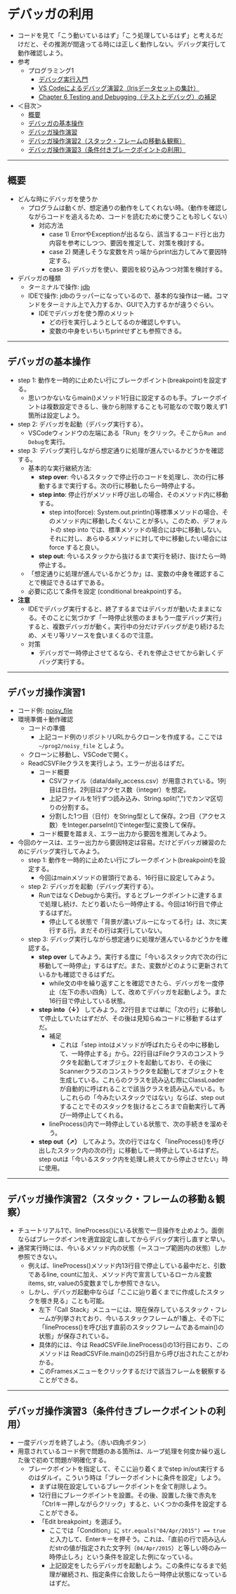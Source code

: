 # デバッガの利用
- コードを見て「こう動いているはず」「こう処理しているはず」と考えるだけだと、その推測が間違ってる時には正しく動作しない。デバッグ実行して動作確認しよう。
- 参考
  - プログラミング1
    - [デバッグ実行入門](https://ie.u-ryukyu.ac.jp/~tnal/2020/prog1/vscode.pdf)
    - [VS Codeによるデバッグ演習2（Irisデータセットの集計）](https://github.com/naltoma/python_intro/blob/master/IDE-vsvode-debug-iris.md)
    - [Chapter 6 Testing and Debugging（テストとデバッグ）の補足](https://github.com/naltoma/python_intro/blob/master/Testing_and_Debugging.md)
- ＜目次＞
  - <a href="#intro">概要</a>
  - <a href="#flow">デバッガの基本操作</a>
  - <a href="#tutorial">デバッガ操作演習</a>
  - <a href="#tutorial2">デバッガ操作演習2（スタック・フレームの移動＆観察）</a>
  - <a href="#tutorial3">デバッガ操作演習3（条件付きブレークポイントの利用）</a>

<hr>

## <a name="intro">概要</a>
- どんな時にデバッガを使うか
  - プログラムは動くが、想定通りの動作をしてくれない時。（動作を確認しながらコードを追えるため、コードを読むために使うことも珍しくない）
    - 対応方法
      - case 1) ErrorやExceptionが出るなら、該当するコード行と出力内容を参考にしつつ、要因を推定して、対策を検討する。
      - case 2) 関連しそうな変数を片っ端からprint出力してみて要因特定する。
      - case 3) デバッガを使い、要因を絞り込みつつ対策を検討する。
- デバッガの種類
  - ターミナルで操作: [jdb](https://docs.oracle.com/en/java/javase/14/docs/specs/man/jdb.html)
  - IDEで操作: jdbのラッパーになっているので、基本的な操作は一緒。コマンドをターミナル上で入力するか、GUIで入力するかが違うぐらい。
    - IDEでデバッガを使う際のメリット
      - どの行を実行しようとしてるのか確認しやすい。
      - 変数の中身をいちいちprintせずとも参照できる。

<hr>

## <a name="flow">デバッガの基本操作</a>
- step 1: 動作を一時的に止めたい行にブレークポイント(breakpoint)を設定する。
  - 思いつかないならmain()メソッド1行目に設定するのも手。ブレークポイントは複数設定できるし、後から削除することも可能なので取り敢えず1箇所は設定しよう。
- step 2: デバッガを起動（デバッグ実行する）。
  - VSCodeウィンドウの左端にある「Run」をクリック。そこから``Run and Debug``を実行。
- step 3: デバッグ実行しながら想定通りに処理が進んでいるかどうかを確認する。
  - 基本的な実行継続方法:
    - **step over**: 今いるスタックで停止行のコードを処理し、次の行に移動するまで実行する。次の行に移動したら一時停止する。
    - **step into**: 停止行がメソッド呼び出しの場合、そのメソッド内に移動する。
      - step into(force): System.out.println()等標準メソッドの場合、そのメソッド内に移動したくないことが多い。このため、デフォルトの step into では、標準メソッドの場合には中に移動しない。それに対し、あらゆるメソッドに対して中に移動したい場合には force すると良い。
    - **step out**: 今いるスタックから抜けるまで実行を続け、抜けたら一時停止する。
  - 「想定通りに処理が進んでいるかどうか」は、変数の中身を確認することで検証できるはずである。
  - 必要に応じて条件を設定 (conditional breakpoint)する。
- **注意**
  - IDEでデバッグ実行すると、終了するまではデバッガが動いたままになる。そのことに気づかず「一時停止状態のままもう一度デバッグ実行」すると、複数デバッガが動く。実行中の分だけデバッグが走り続けるため、メモリ等リソースを食いまくるので注意。
  - 対策
    - デバッガで一時停止させてるなら、それを停止させてから新しくデバッグ実行する。

<hr>

## <a name="tutorial">デバッガ操作演習1</a>
- コード例: [noisy_file](https://github.com/naltoma/noisy_file)
- 環境準備＋動作確認
  - コードの準備
    - 上記コード例のリポジトリURLからクローンを作成する。ここでは ``~/prog2/noisy_file`` としよう。
  - クローンに移動し、VSCodeで開く。
  - ReadCSVFileクラスを実行しよう。エラーが出るはずだ。
    - コード概要
      - CSVファイル（data/daily_access.csv）が用意されている。1列目は日付。2列目はアクセス数（integer）を想定。
      - 上記ファイルを1行ずつ読み込み、String.split(",")でカンマ区切りの分割する。
      - 分割した1つ目（日付）をString型として保存。2つ目（アクセス数）をInteger.parseInt()でinteger型に変換して保存。
    - コード概要を踏まえ、エラー出力から要因を推測してみよう。
- 今回のケースは、エラー出力から要因特定は容易。だけどデバッガ練習のためにデバッグ実行してみよう。
  - step 1: 動作を一時的に止めたい行にブレークポイント(breakpoint)を設定する。
    - 今回はmainメソッドの冒頭行である、16行目に設定してみよう。
  - step 2: デバッガを起動（デバッグ実行する）。
    - RunではなくDebugから実行。するとブレークポイントに達するまで処理し続け、たどり着いたら一時停止する。今回は16行目で停止するはずだ。
      - 停止してる状態で「背景が濃いブルーになってる行」は、次に実行する行。まだその行は実行していない。
  - step 3: デバッグ実行しながら想定通りに処理が進んでいるかどうかを確認する。
    - **step over** してみよう。実行する度に「今いるスタック内で次の行に移動して一時停止」するはずだ。また、変数がどのように更新されているかも確認できるはずだ。
      - while文の中を繰り返すことを確認できたら、デバッガを一度停止（左下の赤い四角）して、改めてデバッガを起動しよう。また16行目で停止している状態。
    - **step into（↓）** してみよう。22行目までは単に「次の行」に移動して停止していたはずだが、その後は見知らぬコードに移動するはずだ。
      - 補足
        - これは「step intoはメソッドが呼ばれたらその中に移動して、一時停止する」から。22行目はFileクラスのコンストラクタを起動してオブジェクトを起動しており、その後にScannerクラスのコンストラクタを起動してオブジェクトを生成している。これらのクラスを読み込む際にClassLoaderが自動的に呼ばれることで該当クラスを読み込んでいる。もしこれらの「今みたいスタックではない」ならば、step out することでそのスタックを抜けるところまで自動実行して再び一時停止してくれる。
      - lineProcess()内で一時停止している状態で、次の手続きを溜めそう。
    - **step out（➚）** してみよう。次の行ではなく「lineProcess()を呼び出したスタック内の次の行」に移動して一時停止しているはずだ。step outは「今いるスタック内を処理し終えてから停止させたい」時に使用。

<hr>

## <a name="tutorial2">デバッガ操作演習2（スタック・フレームの移動＆観察）</a>
- チュートリアル1で、lineProcess()にいる状態で一旦操作を止めよう。面倒ならばブレークポインtを適宜設定し直してからデバッグ実行し直すと早い。
- 通常実行時には、今いるメソッド内の状態（＝スコープ範囲内の状態）しか参照できない。
  - 例えば、lineProcess()メソッド内13行目で停止している最中だと、引数であるline, countに加え、メソッド内で宣言しているローカル変数items, str, valueの5変数までしか参照できない。
  - しかし、デバッガ起動中ならば「ここに辿り着くまでに作成したスタックを覗き見る」ことも可能。
    - 左下「Call Stack」メニューには、現在保存しているスタック・フレームが列挙されており、今いるスタックフレームが1番上、その下に「lineProcess()を呼び出す直前のスタックフレームであるmain()の状態」が保存されている。
    - 具体的には、今は ReadCSVFile.lineProcess()の13行目におり、このメソッドは ReadCSVFile.main()の25行目から呼び出されたことがわかる。
    - このFramesメニューをクリックするだけで該当フレームを観察することができる。

<hr>

## <a name="tutorial3">デバッガ操作演習3（条件付きブレークポイントの利用）</a>
- 一度デバッガを終了しよう。（赤い四角ボタン）
- 用意されているコード例で問題のある箇所は、ループ処理を何度か繰り返した後で初めて問題が明確化する。
  - ブレークポイントを指定して、そこに辿り着くまでstep in/out実行するのはダルイ。こういう時は「ブレークポイントに条件を設定」しよう。
    - まずは現在設定しているブレークポイントを全て削除しよう。
    - 12行目にブレークポイントを設置。その後、設置した後で赤丸を「Ctrlキー押しながらクリック」すると、いくつかの条件を設定することができる。
    - 「Edit breakpoint」を選ぼう。
      - ここでは「Condition」に ``str.equals("04/Apr/2015") == true`` と入力して、Enterキーを押そう。これは、「直前の行で読み込んだstrの値が指定された文字列（``04/Apr/2015``）と等しい時のみ一時停止しろ」という条件を設定した例になっている。
      - 上記設定をしたらデバッガを起動しよう。この条件になるまで処理が継続され、指定条件に合致したら一時停止状態になっているはずだ。
